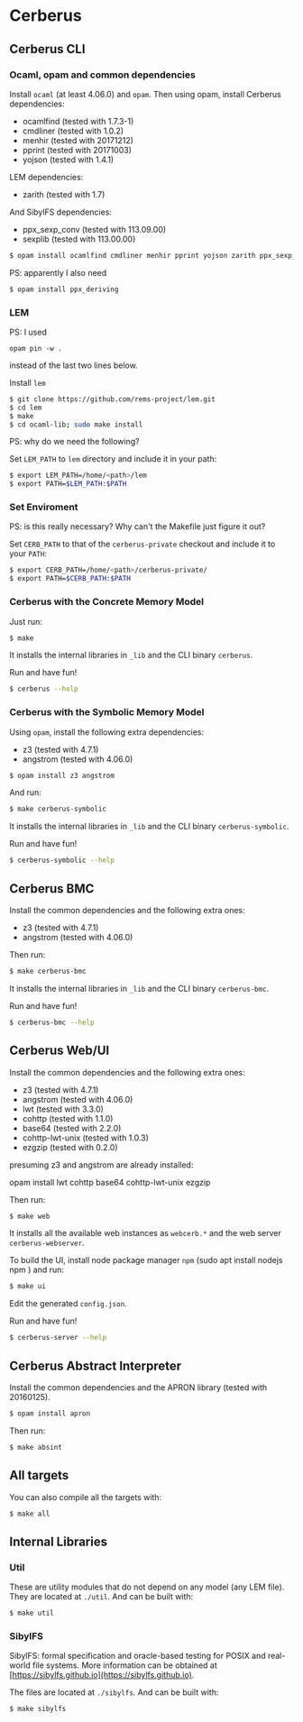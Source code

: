 Cerberus
=====

Cerberus CLI
---

### Ocaml, opam and common dependencies

Install `ocaml` (at least 4.06.0) and `opam`.
Then using opam, install Cerberus dependencies:

* ocamlfind (tested with 1.7.3-1)
* cmdliner  (tested with 1.0.2)
* menhir    (tested with 20171212)
* pprint    (tested with 20171003)
* yojson    (tested with 1.4.1)

LEM dependencies:
* zarith    (tested with 1.7)

And SibylFS dependencies:
* ppx_sexp_conv (tested with 113.09.00)
* sexplib       (tested with 113.00.00)


```bash
$ opam install ocamlfind cmdliner menhir pprint yojson zarith ppx_sexp_conv sexplib
```

PS: apparently I also need
```bash
$ opam install ppx_deriving
```


### LEM

PS: I used
```
opam pin -w .
```
instead of the last two lines below. 


Install `lem`

```bash
$ git clone https://github.com/rems-project/lem.git
$ cd lem
$ make
$ cd ocaml-lib; sudo make install
```

PS: why do we need the following?

Set `LEM_PATH` to `lem` directory and include it in your path:

```bash
$ export LEM_PATH=/home/<path>/lem
$ export PATH=$LEM_PATH:$PATH

```

### Set Enviroment

PS: is this really necessary?   Why can't the Makefile just figure it out?

Set `CERB_PATH` to that of the `cerberus-private` checkout and include it to your `PATH`:

```bash
$ export CERB_PATH=/home/<path>/cerberus-private/
$ export PATH=$CERB_PATH:$PATH
```

### Cerberus with the Concrete Memory Model

Just run:

```bash
$ make
```

It installs the internal libraries in `_lib` and the CLI binary `cerberus`.

Run and have fun!

```bash
$ cerberus --help
```

### Cerberus with the Symbolic Memory Model

Using `opam`, install the following extra dependencies:

* z3        (tested with 4.7.1)
* angstrom  (tested with 4.06.0)

```bash
$ opam install z3 angstrom
```

And run:

```bash
$ make cerberus-symbolic
```

It installs the internal libraries in `_lib` and the CLI binary `cerberus-symbolic`.

Run and have fun!

```bash
$ cerberus-symbolic --help
```

Cerberus BMC
---

Install the common dependencies and the following extra ones:

* z3        (tested with 4.7.1)
* angstrom  (tested with 4.06.0)

Then run:

```bash
$ make cerberus-bmc
```

It installs the internal libraries in `_lib` and the CLI binary `cerberus-bmc`.

Run and have fun!

```bash
$ cerberus-bmc --help
```

Cerberus Web/UI
---

Install the common dependencies and the following extra ones:

* z3        (tested with 4.7.1)
* angstrom  (tested with 4.06.0)
* lwt       (tested with 3.3.0)
* cohttp    (tested with 1.1.0)
* base64    (tested with 2.2.0)
* cohttp-lwt-unix (tested with 1.0.3)
* ezgzip    (tested with 0.2.0)


presuming z3 and angstrom are already installed:

opam install lwt cohttp base64 cohttp-lwt-unix ezgzip

Then run:

```bash
$ make web
```

It installs all the available web instances as `webcerb.*` and the web server `cerberus-webserver`.

To build the UI, install node package manager `npm` (sudo apt install nodejs npm
) and run:

```bash
$ make ui
```

Edit the generated `config.json`.

Run and have fun!

```bash
$ cerberus-server --help
```

Cerberus Abstract Interpreter
---

Install the common dependencies and the APRON library (tested with 20160125).

```bash
$ opam install apron
```

Then run:

```bash
$ make absint
```

All targets
---

You can also compile all the targets with:

```bash
$ make all
```

Internal Libraries
----

### Util

These are utility modules that do not depend on any model (any LEM file). They
are located at `./util`. And can be built with:

```bash
$ make util
```

### SibylFS

SibylFS: formal specification and oracle-based testing for POSIX and real-world
file systems. More information can be obtained at
[https://sibylfs.github.io](https://sibylfs.github.io).

The files are located at `./sibylfs`. And can be built with:

```bash
$ make sibylfs
```
